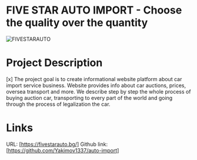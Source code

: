 # FIVE STAR AUTO IMPORT - Choose the quality over the quantity

![FIVESTARAUTO](https://ibb.co/X7N26md/image.png)
# Project Description

[x] The project goal is to create informational website platform about car import service business. Website provides info
about car auctions, prices, oversea transport and more. We describe step by step the whole process of buying auction car, transporting to every part of the world and going through the process of legalization the car.

# Links

URL: [https://fivestarauto.bg/]
Github link: [https://github.com/Yakimov1337/auto-import]
